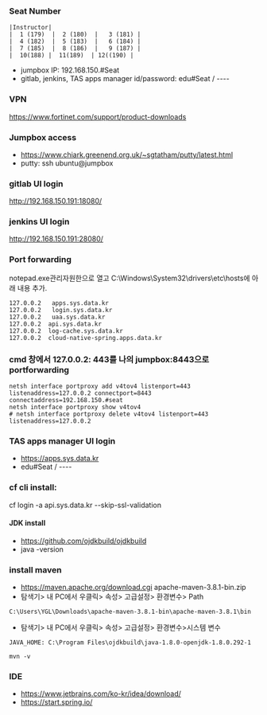 ### Seat Number
```
|Instructor|
|  1 (179)  |  2 (180)  |   3 (181) |
|  4 (182)  |  5 (183)  |   6 (184) |
|  7 (185)  |  8 (186)  |   9 (187) |
|  10(188) |  11(189)  | 12((190) |
```
- jumpbox IP: 192.168.150.#Seat
- gitlab, jenkins, TAS apps manager  id/password: edu#Seat / ----

### VPN
https://www.fortinet.com/support/product-downloads

### Jumpbox access
- https://www.chiark.greenend.org.uk/~sgtatham/putty/latest.html
- putty: ssh ubuntu@jumpbox

### gitlab UI login
http://192.168.150.191:18080/

### jenkins UI login  
http://192.168.150.191:28080/


### Port forwarding
notepad.exe관리자원한으로 열고 C:\Windows\System32\drivers\etc\hosts에 아래 내용 추가.
```
127.0.0.2	apps.sys.data.kr
127.0.0.2	login.sys.data.kr
127.0.0.2	uaa.sys.data.kr
127.0.0.2  api.sys.data.kr
127.0.0.2  log-cache.sys.data.kr
127.0.0.2  cloud-native-spring.apps.data.kr
```
### cmd 창에서 127.0.0.2: 443를 나의 jumpbox:8443으로 portforwarding
```
netsh interface portproxy add v4tov4 listenport=443 listenaddress=127.0.0.2 connectport=8443 connectaddress=192.168.150.#seat
netsh interface portproxy show v4tov4
# netsh interface portproxy delete v4tov4 listenport=443 listenaddress=127.0.0.2
```

### TAS apps manager UI login
- https://apps.sys.data.kr
- edu#Seat / ----

### cf cli install: 
cf login -a api.sys.data.kr --skip-ssl-validation

#### JDK install
- https://github.com/ojdkbuild/ojdkbuild
- java -version

### install maven
- https://maven.apache.org/download.cgi apache-maven-3.8.1-bin.zip
- 탐색기> 내 PC에서 우클릭> 속성> 고급설정> 환경변수> Path
```
C:\Users\YGL\Downloads\apache-maven-3.8.1-bin\apache-maven-3.8.1\bin
```
- 탐색기> 내 PC에서 우클릭> 속성> 고급설정> 환경변수>시스템 변수
```
JAVA_HOME: C:\Program Files\ojdkbuild\java-1.8.0-openjdk-1.8.0.292-1
```
```
mvn -v
```
### IDE
- https://www.jetbrains.com/ko-kr/idea/download/
- https://start.spring.io/

